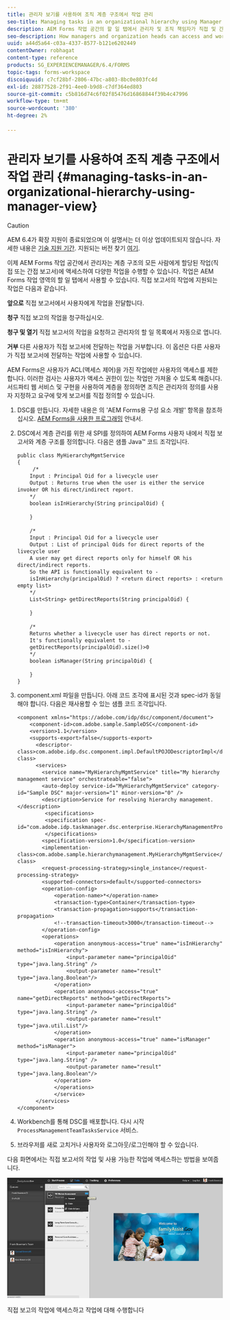 ```yaml
---
title: 관리자 보기를 사용하여 조직 계층 구조에서 작업 관리
seo-title: Managing tasks in an organizational hierarchy using Manager View
description: AEM Forms 작업 공간의 할 일 탭에서 관리자 및 조직 책임자가 직접 및 간접 보고서의 작업에 액세스하고 작업하는 방법입니다.
seo-description: How managers and organization heads can access and work on the tasks of their direct and indirect reports in the To-do tab in AEM Forms workspace.
uuid: a44d5a64-c03a-4337-8577-b121e6202449
contentOwner: robhagat
content-type: reference
products: SG_EXPERIENCEMANAGER/6.4/FORMS
topic-tags: forms-workspace
discoiquuid: c7cf28bf-2806-47bc-a803-8bc0e803fc4d
exl-id: 28877528-2f91-4ee0-b9d8-c7df364ed803
source-git-commit: c5b816d74c6f02f85476d16868844f39b4c47996
workflow-type: tm+mt
source-wordcount: '380'
ht-degree: 2%

---
```


# 관리자 보기를 사용하여 조직 계층 구조에서 작업 관리 {#managing-tasks-in-an-organizational-hierarchy-using-manager-view}

>[!CAUTION]
>
>AEM 6.4가 확장 지원이 종료되었으며 이 설명서는 더 이상 업데이트되지 않습니다. 자세한 내용은 [기술 지원 기간](https://helpx.adobe.com/kr/support/programs/eol-matrix.html). 지원되는 버전 찾기 [여기](https://experienceleague.adobe.com/docs/).

이제 AEM Forms 작업 공간에서 관리자는 계층 구조의 모든 사람에게 할당된 작업(직접 또는 간접 보고서)에 액세스하여 다양한 작업을 수행할 수 있습니다. 작업은 AEM Forms 작업 영역의 할 일 탭에서 사용할 수 있습니다. 직접 보고서의 작업에 지원되는 작업은 다음과 같습니다.

**앞으로** 직접 보고서에서 사용자에게 작업을 전달합니다.

**청구** 직접 보고의 작업을 청구하십시오.

**청구 및 열기** 직접 보고서의 작업을 요청하고 관리자의 할 일 목록에서 자동으로 엽니다.

**거부** 다른 사용자가 직접 보고서에 전달하는 작업을 거부합니다. 이 옵션은 다른 사용자가 직접 보고서에 전달하는 작업에 사용할 수 있습니다.

AEM Forms은 사용자가 ACL(액세스 제어)을 가진 작업에만 사용자의 액세스를 제한합니다. 이러한 검사는 사용자가 액세스 권한이 있는 작업만 가져올 수 있도록 해줍니다. 서드파티 웹 서비스 및 구현을 사용하여 계층을 정의하면 조직은 관리자의 정의를 사용자 지정하고 요구에 맞게 보고서를 직접 정의할 수 있습니다.

1. DSC를 만듭니다. 자세한 내용은 의 &#39;AEM Forms용 구성 요소 개발&#39; 항목을 참조하십시오. [AEM Forms을 사용한 프로그래밍](https://www.adobe.com/go/learn_aemforms_programming_63) 안내서.
1. DSC에서 계층 관리를 위한 새 SPI를 정의하여 AEM Forms 사용자 내에서 직접 보고서와 계층 구조를 정의합니다. 다음은 샘플 Java™ 코드 조각입니다.

   ```as3
   public class MyHierarchyMgmtService 
   { 
        /*
       Input : Principal Oid for a livecycle user
       Output : Returns true when the user is either the service invoker OR his direct/indirect report.
       */
       boolean isInHierarchy(String principalOid) {
   
       }
   
       /* 
       Input : Principal Oid for a livecycle user
       Output : List of principal Oids for direct reports of the livecycle user
       A user may get direct reports only for himself OR his direct/indirect reports.
       So the API is functionally equivalent to - 
       isInHierarchy(principalOid) ? <return direct reports> : <return empty list>
       */
       List<String> getDirectReports(String principalOid) {
   
       }
   
       /* 
       Returns whether a livecycle user has direct reports or not.
       It's functionally equivalent to -
       getDirectReports(principalOid).size()>0
       */
       boolean isManager(String principalOid) {
   
       }  
   }
   ```

1. component.xml 파일을 만듭니다. 아래 코드 조각에 표시된 것과 spec-id가 동일해야 합니다. 다음은 재사용할 수 있는 샘플 코드 조각입니다.

   ```as3
   <component xmlns="https://adobe.com/idp/dsc/component/document"> 
       <component-id>com.adobe.sample.SampleDSC</component-id> 
       <version>1.1</version> 
       <supports-export>false</supports-export> 
         <descriptor-class>com.adobe.idp.dsc.component.impl.DefaultPOJODescriptorImpl</descriptor-class> 
         <services> 
           <service name="MyHierarchyMgmtService" title="My hierarchy management service" orchestrateable="false"> 
           <auto-deploy service-id="MyHierarchyMgmtService" category-id="Sample DSC" major-version="1" minor-version="0" /> 
           <description>Service for resolving hierarchy management.</description> 
            <specifications> 
            <specification spec-id="com.adobe.idp.taskmanager.dsc.enterprise.HierarchyManagementProvider"/> 
            </specifications> 
           <specification-version>1.0</specification-version> 
           <implementation-class>com.adobe.sample.hierarchymanagement.MyHierarchyMgmtService</implementation-class> 
           <request-processing-strategy>single_instance</request-processing-strategy> 
           <supported-connectors>default</supported-connectors> 
           <operation-config> 
               <operation-name>*</operation-name> 
               <transaction-type>Container</transaction-type> 
               <transaction-propagation>supports</transaction-propagation> 
               <!--transaction-timeout>3000</transaction-timeout--> 
           </operation-config> 
           <operations> 
               <operation anonymous-access="true" name="isInHierarchy" method="isInHierarchy"> 
                   <input-parameter name="principalOid" type="java.lang.String" /> 
                   <output-parameter name="result" type="java.lang.Boolean"/> 
               </operation> 
               <operation anonymous-access="true" name="getDirectReports" method="getDirectReports"> 
                   <input-parameter name="principalOid" type="java.lang.String" /> 
                   <output-parameter name="result" type="java.util.List"/> 
               </operation> 
               <operation anonymous-access="true" name="isManager" method="isManager"> 
                   <input-parameter name="principalOid" type="java.lang.String" /> 
                   <output-parameter name="result" type="java.lang.Boolean"/> 
               </operation> 
               </operations> 
               </service> 
         </services>
   </component>
   ```

1. Workbench를 통해 DSC를 배포합니다. 다시 시작 `ProcessManagementTeamTasksService` 서비스.
1. 브라우저를 새로 고치거나 사용자와 로그아웃/로그인해야 할 수 있습니다.

다음 화면에서는 직접 보고서의 작업 및 사용 가능한 작업에 액세스하는 방법을 보여줍니다.

![cu_manager_view](assets/cu_manager_view.png)

직접 보고의 작업에 액세스하고 작업에 대해 수행합니다
